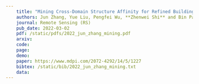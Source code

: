 ```yaml
---
    title: "Mining Cross-Domain Structure Affinity for Refined Building Segmentation in Weakly Supervised Constraints"
    authors: Jun Zhang, Yue Liu, Pengfei Wu, **Zhenwei Shi** and Bin Pan
    journal: Remote Sensing (RS)
    pub_date: 2022-03-02
    pdf: /static/pdfs/2022_jun_zhang_mining.pdf
    arxiv: 
    code: 
    page: 
    demo: 
    paper: https://www.mdpi.com/2072-4292/14/5/1227
    bibtex: /static/bib/2022_jun_zhang_mining.txt
    data:
---
```

    